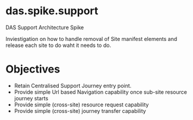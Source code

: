 # das.spike.support
DAS Support Architecture Spike

Inviestigation on how to handle removal of Site manifest elements and release each site to do waht it needs to do.

# Objectives

* Retain Centralised Support Journey entry point.
* Provide simple Url based Navigation capability once sub-site resource journey starts
* Provide simple (cross-site) resource request capability
* Provide simple (cross-site) journey transfer capability
